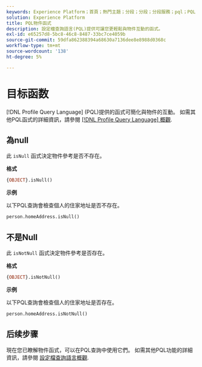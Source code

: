 ```yaml
---
keywords: Experience Platform；首頁；熱門主題；分段；分段；分段服務；pql；PQL；設定檔查詢語言；物件函式；物件；
solution: Experience Platform
title: PQL物件函式
description: 設定檔查詢語言(PQL)提供可讓您更輕鬆與物件互動的函式。
exl-id: e65257d8-5bc8-46c8-8487-33bc7ce4059b
source-git-commit: 59dfa862388394a68630a7136dee8e8988d0368c
workflow-type: tm+mt
source-wordcount: '138'
ht-degree: 5%

---
```


# 目标函数

[!DNL Profile Query Language] (PQL)提供的函式可簡化與物件的互動。 如需其他PQL函式的詳細資訊，請參閱 [[!DNL Profile Query Language] 概觀](./overview.md).

## 為null

此 `isNull` 函式決定物件參考是否不存在。

**格式**

```sql
{OBJECT}.isNull()
```

**示例**

以下PQL查詢會檢查個人的住家地址是否不存在。

```sql
person.homeAddress.isNull()
```

## 不是Null

此 `isNotNull` 函式決定物件參考是否存在。

**格式**

```sql
{OBJECT}.isNotNull()
```

**示例**

以下PQL查詢會檢查個人的住家地址是否存在。

```sql
person.homeAddress.isNotNull()
```

## 后续步骤

現在您已瞭解物件函式，可以在PQL查詢中使用它們。 如需其他PQL功能的詳細資訊，請參閱 [設定檔查詢語言概觀](./overview.md).
